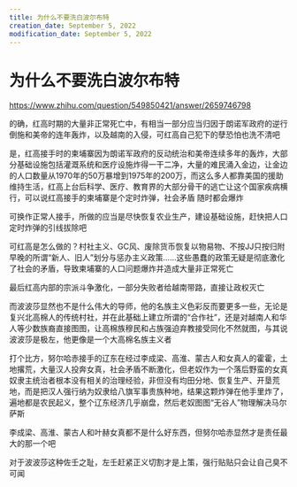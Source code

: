 ```yaml
---
title: 为什么不要洗白波尔布特
creation_date: September 5, 2022
modification_date: September 5, 2022
---
```



# 为什么不要洗白波尔布特

https://www.zhihu.com/question/549850421/answer/2659746798

的确，红高时期的大量非正常死亡中，有相当一部分应当归因于朗诺军政府的逆行倒施和美帝的连年轰炸，以及越南的入侵，可红高自己犯下的孽恐怕也洗不清吧

是，红高接手时的柬埔寨因为朗诺军政府的反动统治和美帝连续多年的轰炸，大部分基础设施包括灌溉系统和医疗设施炸得一干二净，大量的难民涌入金边，让金边的人口数量从1970年的50万暴增到1975年的200万，而这么多人都靠美国的援助维持生活，红高上台后科学、医疗、教育界的大部分骨干的逃亡让这个国家疾病横行，可以说红高接手的柬埔寨是个定时炸弹，社会矛盾 随时都会爆炸

可换作正常人接手，所做的应当是尽快恢复农业生产，建设基础设施，赶快把人口定时炸弹的引线拔除吧

可红高是怎么做的？村社主义、GC风、废除货币恢复以物易物、不按JJ只按归附早晚的所谓“新人、旧人”划分与惩办主义政策……这些愚蠢的政策无疑是彻底激化了社会的矛盾，导致柬埔寨的人口问题爆炸并造成大量非正常死亡

最后红高内部的宗派斗争激化，一部分失败者给越南带路，直接让政权灭亡

而波波莎显然也不是什么伟大的导师，他的名族主义色彩反而要更多一些，无论是复兴北高棉人的传统村社，并在此基础上建立所谓的“合作社”，还是对越南人和华人等少数族裔直接图图，让高棉族穆民和占族强迫弃教接受同化不然就图，与其说波波莎是极左，他更像是一个大高棉名族主义者

打个比方，努尔哈赤接手的辽东在经过李成梁、高淮、蒙古人和女真人的霍霍，土地撂荒，大量汉人投奔女真，社会矛盾不断激化，但老奴作为一个落后野蛮的女真奴隶主统治者根本没有相关的治理经验，非但没有均田分地、恢复生产、开垦荒地，而是把汉人强行纳为奴隶给八旗军事贵族种地，结果这颗炸弹在他手里炸了，遍地都是农民起义，整个辽东经济几乎崩盘，然后老奴图图“无谷人”物理解决马尔萨斯

李成梁、高淮、蒙古人和叶赫女真都不是什么好东西，但努尔哈赤显然才是责任最大的那一个吧

对于波波莎这种佐壬之耻，左壬赶紧正义切割才是上策，强行贴贴只会让自己臭不可闻

